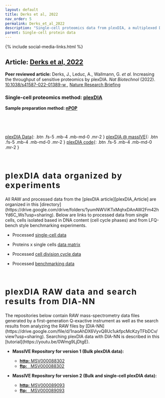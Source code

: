 ```yaml
---
layout: default
title: Derks et al, 2022
nav_order: 5
permalink: Derks_et_al_2022
description: "Single-cell proteomics data from plexDIA, a multiplexed DIA framework | Slavov Laboratory"
parent: Single-cell protein data
---
```

{% include social-media-links.html %}


## Article: [Derks et al, 2022](https://www.biorxiv.org/content/10.1101/2021.11.03.467007v2)
  **Peer reviewed article:** Derks, J., Leduc, A., Wallmann, G. *et al.* Increasing the throughput of sensitive proteomics by plexDIA. *Nat Biotechnol* (2022). [10.1038/s41587-022-01389-w ](https://doi.org/10.1038/s41587-022-01389-w), [Nature Research Briefing](https://rdcu.be/cSKRX)


### Single-cell proteomics method: [plexDIA](https://scp.slavovlab.net/plexDIA)
**Sample preparation method:  [nPOP](https://scp.slavovlab.net/nPOP)**




&nbsp;



&nbsp;

[plexDIA Data]({{site.baseurl}}#plexDIA-data){: .btn .fs-5 .mb-4 .mb-md-0 .mr-2 }
[plexDIA @ massIVE]({{site.baseurl}}#RAW-data){: .btn .fs-5 .mb-4 .mb-md-0 .mr-2 }
[plexDIA code](https://github.com/SlavovLab/plexDIA){: .btn .fs-5 .mb-4 .mb-md-0 .mr-2 }

&nbsp;

<h2 style="letter-spacing: 2px; font-size: 26px;" id="plexDIA-data" >plexDIA data organized by experiments</h2>
All RAW and processed data from the [plexDIA article][plexDIA_Article] are organized in this [directory](https://drive.google.com/drive/folders/1yumNWViKTxMqhxDAnAW2Fm42hYd6C_Ws?usp=sharing). Below are links to processed data from single cells, cells isolated based in DNA content (cell cycle phases) and from LFQ-bench style benchmarking experiments.


 * Processed [single-cell data](https://drive.google.com/drive/folders/1pUC2zgXKtKYn22mlor0lmUDK0frgwL_-?usp=sharing)

 * Proteins x single cells [data matrix](https://drive.google.com/file/d/1_qztwEM3OxS5R6A6-N1Ai_vs60tWDLtE/view?usp=sharing)

 * Processed [cell division cycle data](https://drive.google.com/drive/folders/1xJ5ewZj-JNry36UBOMJHVn6-QolwXkZV?usp=sharingg)

 * Processed [benchmarking data](https://drive.google.com/drive/folders/1WwCOfQtvxNsT-tdR88kbwaglm1xYiqWh?usp=sharing)


&nbsp;


<h2 style="letter-spacing: 2px; font-size: 26px;" id="RAW-data" >plexDIA RAW data and search results from DIA-NN</h2>
The repositories below contain RAW mass-spectrometry data files generated by a first-generation Q-exactive instrument as well as the search results from analyzing the  RAW files by [DIA-NN](https://drive.google.com/file/d/1naoAhDX6VyvQ8Uc1ukfpcMcKzyTFbDCv/view?usp=sharing). Searching plexDIA data with DIA-NN is described in this [tutorial](https://youtu.be/0Wmg9LjDtgE).


* **MassIVE Repository for version 1 (Bulk plexDIA data):**
  - [**http:**  MSV000088302](https://massive.ucsd.edu/ProteoSAFe/dataset.jsp?task=8b0a2f5b2fc84964b4bd4ee64fc84d25)
  - [**ftp:** &nbsp; MSV000088302](ftp://massive.ucsd.edu/MSV000088302)

* **MassIVE Repository for version 2 (Bulk and single-cell plexDIA data):**
    - [**http:**  MSV000089093](https://massive.ucsd.edu/ProteoSAFe/dataset.jsp?task=ae918c7ce5a94a4abd2c6b54a3806c9e)
    - [**ftp:** &nbsp; MSV000089093](ftp://massive.ucsd.edu/MSV000089093)




[plexDIA_Article]: https://doi.org/10.1101/2021.11.03.467007 "Increasing the throughput of sensitive proteomics by multiplexed data-independent acquisition using plexDIA"






&nbsp;  

&nbsp;

&nbsp;  

&nbsp;

&nbsp;


&nbsp;

&nbsp;

&nbsp;

&nbsp;

&nbsp;

&nbsp;

&nbsp;

&nbsp;

&nbsp;

&nbsp;

&nbsp;

&nbsp;

&nbsp;
